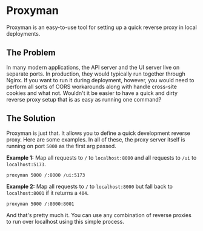 # Proxyman

Proxyman is an easy-to-use tool for setting up a quick reverse proxy in local deployments.

## The Problem

In many modern applications, the API server and the UI server live on separate ports. In production, they would typically run together through Nginx. If you want to run it during deployment, however, you would need to perform all sorts of CORS workarounds along with handle cross-site cookies and what not. Wouldn't it be easier to have a quick and dirty reverse proxy setup that is as easy as running one command?

## The Solution

Proxyman is just that. It allows you to define a quick development reverse proxy. Here are some examples. In all of these, the proxy server itself is running on port `5000` as the first arg passed.

**Example 1:** Map all requests to `/` to `localhost:8000` and all requests to `/ui` to `localhost:5173`.

```
proxyman 5000 /:8000 /ui:5173
```

**Example 2:** Map all requests to `/` to `localhost:8000` but fall back to `localhost:8001` if it returns a `404`.

```
proxyman 5000 /:8000:8001
```

And that's pretty much it. You can use any combination of reverse proxies to run over localhost using this simple process.
